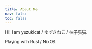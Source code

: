```yaml
---
title: About Me
nav: false
toc: false
---
```


Hi! I am yuzukicat / ゆずきねこ / 柚子猫猫.

Playing with Rust / NixOS.
